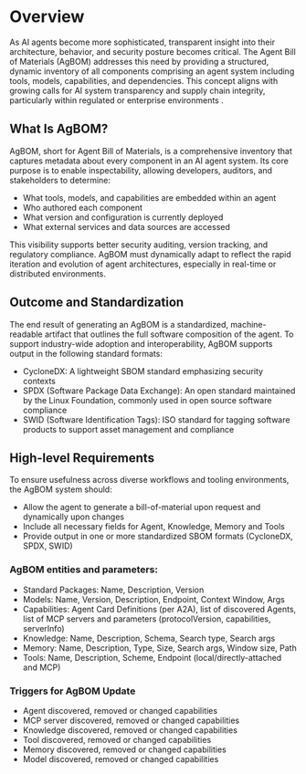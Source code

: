 # Overview

As AI agents become more sophisticated, transparent insight into their architecture, behavior, and security posture becomes critical. The Agent Bill of Materials (AgBOM) addresses this need by providing a structured, dynamic inventory of all components comprising an agent system including tools, models, capabilities, and dependencies. This concept aligns with growing calls for AI system transparency and supply chain integrity, particularly within regulated or enterprise environments .

## What Is AgBOM?
AgBOM, short for Agent Bill of Materials, is a comprehensive inventory that captures metadata about every component in an AI agent system. Its core purpose is to enable inspectability, allowing developers, auditors, and stakeholders to determine:
- What tools, models, and capabilities are embedded within an agent
- Who authored each component
- What version and configuration is currently deployed
- What external services and data sources are accessed

This visibility supports better security auditing, version tracking, and regulatory compliance. AgBOM must dynamically adapt to reflect the rapid iteration and evolution of agent architectures, especially in real-time or distributed environments.

## Outcome and Standardization
The end result of generating an AgBOM is a standardized, machine-readable artifact that outlines the full software composition of the agent. To support industry-wide adoption and interoperability, AgBOM supports output in the following standard formats:
- CycloneDX: A lightweight SBOM standard emphasizing security contexts
- SPDX (Software Package Data Exchange): An open standard maintained by the Linux Foundation, commonly used in open source software compliance
- SWID (Software Identification Tags): ISO standard for tagging software products to support asset management and compliance

## High-level Requirements
To ensure usefulness across diverse workflows and tooling environments, the AgBOM system should:
- Allow the agent to generate a bill-of-material upon request and dynamically upon changes
- Include all necessary fields for Agent, Knowledge, Memory and Tools
- Provide output in one or more standardized SBOM formats (CycloneDX, SPDX, SWID)

### AgBOM entities and parameters:

- Standard Packages: Name, Description, Version
- Models:	Name, Version, Description, Endpoint, Context Window, Args
- Capabilities:	Agent Card Definitions (per A2A), list of discovered Agents, list of MCP servers and parameters (protocolVersion, capabilities, serverInfo)
- Knowledge: Name, Description, Schema, Search type, Search args
- Memory: Name, Description, Type, Size, Search args, Window size, Path
- Tools: Name, Description, Scheme, Endpoint (local/directly-attached and MCP)

### Triggers for AgBOM Update

- Agent discovered, removed or changed capabilities
- MCP server discovered, removed or changed capabilities
- Knowledge discovered, removed or changed capabilities
- Tool discovered, removed or changed capabilities
- Memory discovered, removed or changed capabilities
- Model discovered, removed or changed capabilities
